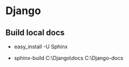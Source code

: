 # Django

## Build local docs

+ easy_install -U Sphinx

+ sphinx-build C:\Django\docs C:\Django-docs 